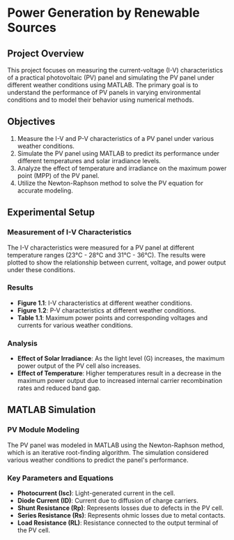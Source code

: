# Power Generation by Renewable Sources

## Project Overview

This project focuses on measuring the current-voltage (I-V) characteristics of a practical photovoltaic (PV) panel and simulating the PV panel under different weather conditions using MATLAB. The primary goal is to understand the performance of PV panels in varying environmental conditions and to model their behavior using numerical methods.

## Objectives

1. Measure the I-V and P-V characteristics of a PV panel under various weather conditions.
2. Simulate the PV panel using MATLAB to predict its performance under different temperatures and solar irradiance levels.
3. Analyze the effect of temperature and irradiance on the maximum power point (MPP) of the PV panel.
4. Utilize the Newton-Raphson method to solve the PV equation for accurate modeling.

## Experimental Setup

### Measurement of I-V Characteristics

The I-V characteristics were measured for a PV panel at different temperature ranges (23°C - 28°C and 31°C - 36°C). The results were plotted to show the relationship between current, voltage, and power output under these conditions.

### Results

- **Figure 1.1**: I-V characteristics at different weather conditions.
- **Figure 1.2**: P-V characteristics at different weather conditions.
- **Table 1.1**: Maximum power points and corresponding voltages and currents for various weather conditions.

### Analysis

- **Effect of Solar Irradiance**: As the light level (G) increases, the maximum power output of the PV cell also increases.
- **Effect of Temperature**: Higher temperatures result in a decrease in the maximum power output due to increased internal carrier recombination rates and reduced band gap.

## MATLAB Simulation

### PV Module Modeling

The PV panel was modeled in MATLAB using the Newton-Raphson method, which is an iterative root-finding algorithm. The simulation considered various weather conditions to predict the panel's performance.

### Key Parameters and Equations

- **Photocurrent (Isc)**: Light-generated current in the cell.
- **Diode Current (ID)**: Current due to diffusion of charge carriers.
- **Shunt Resistance (Rp)**: Represents losses due to defects in the PV cell.
- **Series Resistance (Rs)**: Represents ohmic losses due to metal contacts.
- **Load Resistance (RL)**: Resistance connected to the output terminal of the PV cell.
